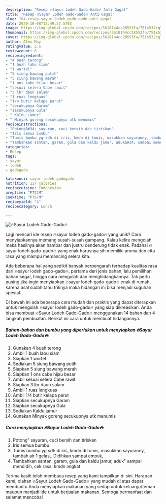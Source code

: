 ```yaml
---
description: "Resep 🔥Sayur Lodeh Gado-Gado🔥 Anti Gagal"
title: "Resep 🔥Sayur Lodeh Gado-Gado🔥 Anti Gagal"
slug: 104-resep-sayur-lodeh-gado-gado-anti-gagal
date: 2020-10-08T13:49:37.570Z
image: https://img-global.cpcdn.com/recipes/5618144cc28553fa/751x532cq70/🔥sayur-lodeh-gado-gado🔥-foto-resep-utama.jpg
thumbnail: https://img-global.cpcdn.com/recipes/5618144cc28553fa/751x532cq70/🔥sayur-lodeh-gado-gado🔥-foto-resep-utama.jpg
cover: https://img-global.cpcdn.com/recipes/5618144cc28553fa/751x532cq70/🔥sayur-lodeh-gado-gado🔥-foto-resep-utama.jpg
author: Alex May
ratingvalue: 3.6
reviewcount: 8
recipeingredient:
- "4 buah terong"
- "1 buah labu siam"
- "1 wortel"
- "5 siung bawang putih"
- "5 siung bawang merah"
- "1 ons cabe hijau besar"
- "sesuai selera Cabe rawit"
- "3 lbr daun salam"
- "1 ruas lengkuas"
- "1/4 butir kelapa parut"
- "secukupnya Garam"
- "secukupnya Gula"
- " Kaldu jamur"
- " Minyak goreng secukupnya utk menumis"
recipeinstructions:
- "Potong&#34; sayuran, cuci bersih dan tiriskan"
- "Iris semua bumbu"
- "Tumis bumbu yg sdh di iris, kmdn di tumis, masukkan sayuranny, tambah air 1 gelas,. Didihkan sampai empuk,"
- "Tambahkan santan, garam, gula dan kaldu jamur, aduk&#34; sampai mendidih, cek rasa, kmdn angkat"
categories:
- Resep
tags:
- sayur
- lodeh
- gadogado

katakunci: sayur lodeh gadogado 
nutrition: 117 calories
recipecuisine: Indonesian
preptime: "PT22M"
cooktime: "PT57M"
recipeyield: "4"
recipecategory: Lunch

---
```



![🔥Sayur Lodeh Gado-Gado🔥](https://img-global.cpcdn.com/recipes/5618144cc28553fa/751x532cq70/🔥sayur-lodeh-gado-gado🔥-foto-resep-utama.jpg)

Lagi mencari ide resep 🔥sayur lodeh gado-gado🔥 yang unik? Cara menyiapkannya memang susah-susah gampang. Kalau keliru mengolah maka hasilnya akan hambar dan justru cenderung tidak enak. Padahal 🔥sayur lodeh gado-gado🔥 yang enak harusnya sih memiliki aroma dan cita rasa yang mampu memancing selera kita.

Ada beberapa hal yang sedikit banyak berpengaruh terhadap kualitas rasa dari 🔥sayur lodeh gado-gado🔥, pertama dari jenis bahan, lalu pemilihan bahan segar, hingga cara mengolah dan menghidangkannya. Tak perlu pusing jika ingin menyiapkan 🔥sayur lodeh gado-gado🔥 enak di rumah, karena asal sudah tahu triknya maka hidangan ini bisa menjadi suguhan spesial.




Di bawah ini ada beberapa cara mudah dan praktis yang dapat diterapkan untuk mengolah 🔥sayur lodeh gado-gado🔥 yang siap dikreasikan. Anda bisa membuat 🔥Sayur Lodeh Gado-Gado🔥 menggunakan 14 bahan dan 4 langkah pembuatan. Berikut ini cara untuk membuat hidangannya.

<!--inarticleads1-->

##### Bahan-bahan dan bumbu yang diperlukan untuk menyiapkan 🔥Sayur Lodeh Gado-Gado🔥:

1. Gunakan 4 buah terong
1. Ambil 1 buah labu siam
1. Siapkan 1 wortel
1. Sediakan 5 siung bawang putih
1. Siapkan 5 siung bawang merah
1. Siapkan 1 ons cabe hijau besar
1. Ambil sesuai selera Cabe rawit
1. Siapkan 3 lbr daun salam
1. Ambil 1 ruas lengkuas
1. Ambil 1/4 butir kelapa parut
1. Siapkan secukupnya Garam
1. Siapkan secukupnya Gula
1. Sediakan  Kaldu jamur
1. Gunakan  Minyak goreng secukupnya utk menumis




<!--inarticleads2-->

##### Cara menyiapkan 🔥Sayur Lodeh Gado-Gado🔥:

1. Potong&#34; sayuran, cuci bersih dan tiriskan
1. Iris semua bumbu
1. Tumis bumbu yg sdh di iris, kmdn di tumis, masukkan sayuranny, tambah air 1 gelas,. Didihkan sampai empuk,
1. Tambahkan santan, garam, gula dan kaldu jamur, aduk&#34; sampai mendidih, cek rasa, kmdn angkat




Terima kasih telah membaca resep yang kami tampilkan di sini. Harapan kami, olahan 🔥Sayur Lodeh Gado-Gado🔥 yang mudah di atas dapat membantu Anda menyiapkan makanan yang sedap untuk keluarga/teman maupun menjadi ide untuk berjualan makanan. Semoga bermanfaat dan selamat mencoba!
